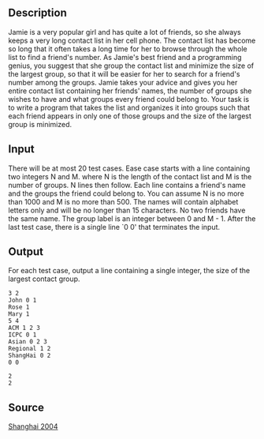<h2>Description</h2><p>Jamie is a very popular girl and has quite a lot of friends, so she always keeps a very long contact list in her cell phone. The contact list has become so long that it often takes a long time for her to browse through the whole list to find a friend's number. As Jamie's best friend and a programming genius, you suggest that she group the contact list and minimize the size of the largest group, so that it will be easier for her to search for a friend's number among the groups. Jamie takes your advice and gives you her entire contact list containing her friends' names, the number of groups she wishes to have and what groups every friend could belong to. Your task is to write a program that takes the list and organizes it into groups such that each friend appears in only one of those groups and the size of the largest group is minimized. </p><h2>Input</h2><p>There will be at most 20 test cases. Ease case starts with a line containing two integers N and M. where N is the length of the contact list and M is the number of groups. N lines then follow. Each line contains a friend's name and the groups the friend could belong to. You can assume N is no more than 1000 and M is no more than 500. The names will contain alphabet letters only and will be no longer than 15 characters. No two friends have the same name. The group label is an integer between 0 and M - 1. After the last test case, there is a single line `0 0' that terminates the input.</p><h2>Output</h2><p>For each test case, output a line containing a single integer, the size of the largest contact group. </p><pre><code class="language-input1">3 2
John 0 1
Rose 1
Mary 1
5 4
ACM 1 2 3
ICPC 0 1
Asian 0 2 3
Regional 1 2
ShangHai 0 2
0 0
</code></pre><pre><code class="language-output1">2
2</code></pre><h2>Source</h2><a href="searchproblem?field=source&amp;key=Shanghai+2004">Shanghai 2004</a>